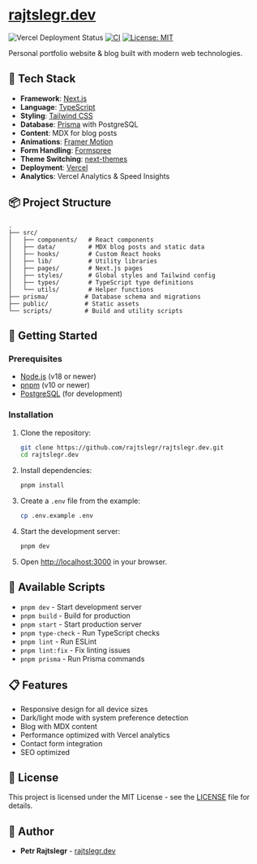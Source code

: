 # [rajtslegr.dev](https://rajtslegr.dev/)

![Vercel Deployment Status](https://therealsujitk-vercel-badge.vercel.app/?app=rajtslegr-com-git-main-rajcep)
[![CI](https://github.com/rajtslegr/rajtslegr.dev/actions/workflows/CI.yml/badge.svg)](https://github.com/rajtslegr/rajtslegr.dev/actions/workflows/CI.yml)
[![License: MIT](https://img.shields.io/badge/License-MIT-blue.svg)](https://opensource.org/licenses/MIT)

Personal portfolio website & blog built with modern web technologies.

## 🚀 Tech Stack

- **Framework**: [Next.js](https://nextjs.org/)
- **Language**: [TypeScript](https://www.typescriptlang.org/)
- **Styling**: [Tailwind CSS](https://tailwindcss.com/)
- **Database**: [Prisma](https://www.prisma.io/) with PostgreSQL
- **Content**: MDX for blog posts
- **Animations**: [Framer Motion](https://www.framer.com/motion/)
- **Form Handling**: [Formspree](https://formspree.io/)
- **Theme Switching**: [next-themes](https://github.com/pacocoursey/next-themes)
- **Deployment**: [Vercel](https://vercel.com/)
- **Analytics**: Vercel Analytics & Speed Insights

## 📦 Project Structure

```
.
├── src/
│   ├── components/   # React components
│   ├── data/         # MDX blog posts and static data
│   ├── hooks/        # Custom React hooks
│   ├── lib/          # Utility libraries
│   ├── pages/        # Next.js pages
│   ├── styles/       # Global styles and Tailwind config
│   ├── types/        # TypeScript type definitions
│   └── utils/        # Helper functions
├── prisma/          # Database schema and migrations
├── public/          # Static assets
└── scripts/         # Build and utility scripts
```

## 🔧 Getting Started

### Prerequisites

- [Node.js](https://nodejs.org/) (v18 or newer)
- [pnpm](https://pnpm.io/) (v10 or newer)
- [PostgreSQL](https://www.postgresql.org/) (for development)

### Installation

1. Clone the repository:
   ```bash
   git clone https://github.com/rajtslegr/rajtslegr.dev.git
   cd rajtslegr.dev
   ```

2. Install dependencies:
   ```bash
   pnpm install
   ```

3. Create a `.env` file from the example:
   ```bash
   cp .env.example .env
   ```

4. Start the development server:
   ```bash
   pnpm dev
   ```

5. Open [http://localhost:3000](http://localhost:3000) in your browser.

## 📝 Available Scripts

- `pnpm dev` - Start development server
- `pnpm build` - Build for production
- `pnpm start` - Start production server
- `pnpm type-check` - Run TypeScript checks
- `pnpm lint` - Run ESLint
- `pnpm lint:fix` - Fix linting issues
- `pnpm prisma` - Run Prisma commands

## 📋 Features

- Responsive design for all device sizes
- Dark/light mode with system preference detection
- Blog with MDX content
- Performance optimized with Vercel analytics
- Contact form integration
- SEO optimized

## 📄 License

This project is licensed under the MIT License - see the [LICENSE](LICENSE) file for details.

## 👤 Author

- **Petr Rajtslegr** - [rajtslegr.dev](https://rajtslegr.dev)
